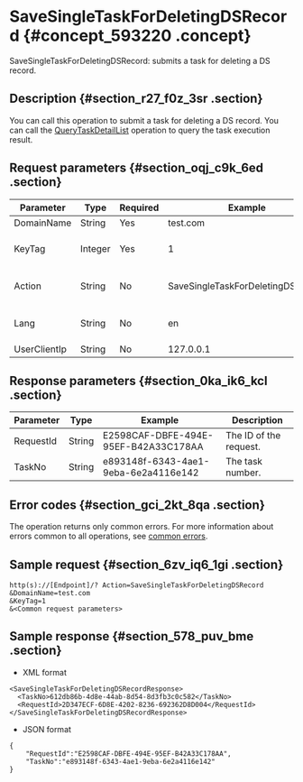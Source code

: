 # SaveSingleTaskForDeletingDSRecord {#concept_593220 .concept}

SaveSingleTaskForDeletingDSRecord: submits a task for deleting a DS record.

## Description {#section_r27_f0z_3sr .section}

You can call this operation to submit a task for deleting a DS record. You can call the [QueryTaskDetailList](https://www.alibabacloud.com/help/doc-detail/67710.htm) operation to query the task execution result.

## Request parameters {#section_oqj_c9k_6ed .section}

|Parameter|Type|Required|Example|Description|
|---------|----|--------|-------|-----------|
|DomainName|String|Yes|test.com|The domain name.|
|KeyTag|Integer|Yes|1|The key tag that is used to mark a DNSSEC record. Valid values: 0 to 65535.|
|Action|String|No|SaveSingleTaskForDeletingDSRecord|The operation that you want to perform. Set the value to SaveSingleTaskForDeletingDSRecord.|
|Lang|String|No|en|The language of the returned error message. Valid values: zh \(Chinese\) and en \(English\). Default value: en|
|UserClientIp|String|No|127.0.0.1|The user client's IP address.|

## Response parameters {#section_0ka_ik6_kcl .section}

|Parameter|Type|Example|Description|
|---------|----|-------|-----------|
|RequestId|String|E2598CAF-DBFE-494E-95EF-B42A33C178AA|The ID of the request.|
|TaskNo|String|e893148f-6343-4ae1-9eba-6e2a4116e142|The task number.|

## Error codes {#section_gci_2kt_8qa .section}

The operation returns only common errors. For more information about errors common to all operations, see [common errors](https://error-center.alibabacloud.com/status/product/Domain).

## Sample request {#section_6zv_iq6_1gi .section}

``` {#codeblock_vja_dwc_82f}
http(s)://[Endpoint]/? Action=SaveSingleTaskForDeletingDSRecord
&DomainName=test.com
&KeyTag=1
&<Common request parameters>
```

## Sample response {#section_578_puv_bme .section}

-   XML format

``` {#codeblock_5w2_xwr_rtw}
<SaveSingleTaskForDeletingDSRecordResponse>
  <TaskNo>612db86b-4d8e-44ab-8d54-8d3fb3c0c582</TaskNo>
  <RequestId>2D347ECF-6D8E-4202-8236-692362D8D004</RequestId>
</SaveSingleTaskForDeletingDSRecordResponse>
```

-   JSON format

``` {#codeblock_sdz_gf2_9ep}
{
    "RequestId":"E2598CAF-DBFE-494E-95EF-B42A33C178AA",
    "TaskNo":"e893148f-6343-4ae1-9eba-6e2a4116e142"
}
```



